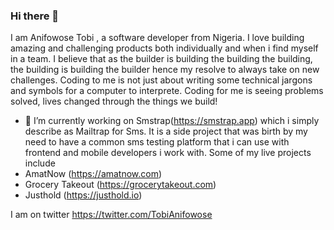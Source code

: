 ### Hi there 👋

<!--
**prof-anis/prof-anis** is a ✨ _special_ ✨ repository because its `README.md` (this file) appears on your GitHub profile.

Here are some ideas to get you started:

- 🔭 I’m currently working on ...
- 🌱 I’m currently learning ...
- 👯 I’m looking to collaborate on ...
- 🤔 I’m looking for help with ...
- 💬 Ask me about ...
- 📫 How to reach me: ...
- 😄 Pronouns: ...
- ⚡ Fun fact: ...
-->
I am Anifowose Tobi , a software developer from Nigeria. I love building amazing and challenging products both individually and when i find myself in a team. I believe that as the builder is building the building the building, the building is building the builder hence my resolve to always take on new challenges. Coding to me is not just about writing some technical jargons and symbols for a computer to interprete. Coding for me is seeing problems solved, lives changed through the things we build!

- 🔭 I’m currently working on Smstrap(https://smstrap.app) which i simply describe as Mailtrap for Sms. It is a side project that was birth by my need to have a common sms testing platform that i can use with frontend and mobile developers i work with. Some of my live projects include
- AmatNow (https://amatnow.com)
- Grocery Takeout (https://grocerytakeout.com)
- Justhold (https://justhold.io)

I am on twitter https://twitter.com/TobiAnifowose


